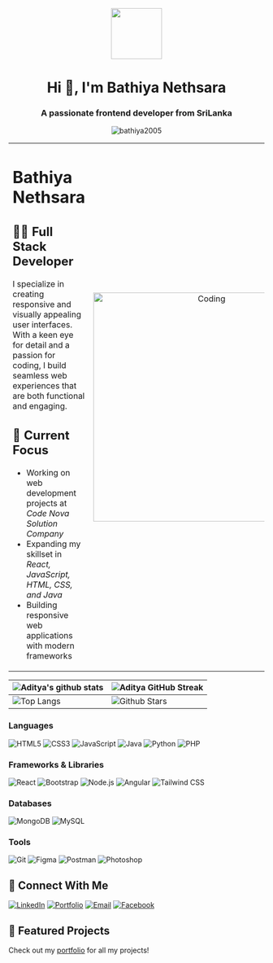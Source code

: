 <p align="center" ><img  src = "https://github.com/7oSkaaa/7oSkaaa/blob/main/Images/about_me.gif?raw=true" width = 100px></p>
<h1 align="center">Hi 👋, I'm Bathiya Nethsara</h1>
<h3 align="center">A passionate frontend developer from SriLanka</h3>

<p align="center"> <img src="https://komarev.com/ghpvc/?username=bathiya2005&label=Profile%20views&color=0e75b6&style=flat" alt="bathiya2005" /> </p>


<table align="center">
<tr border="none">
<td width="50%" align="left">

# Bathiya Nethsara

## 👨‍💻 Full Stack Developer

I specialize in creating responsive and visually appealing user interfaces. With a keen eye for detail and a passion for coding, I build seamless web experiences that are both functional and engaging.

## 🚀 Current Focus

- Working on web development projects at *Code Nova Solution Company*
- Expanding my skillset in *React, JavaScript, HTML, CSS, and Java*
- Building responsive web applications with modern frameworks


</td>
<td width="50%" align="center">

  <img align="center" alt="Coding" width="450" src="https://repository-images.githubusercontent.com/588181932/e36ec678-7984-4cdd-8e4c-a3932772ff8e">

  
  </td>
</tr>
</table>



| ![Aditya's github stats](https://github-readme-stats.vercel.app/api?username=bathiya2005&show_icons=true&theme=tokyonight) | ![Aditya GitHub Streak](https://github-readme-streak-stats.herokuapp.com/?user=bathiya2005&theme=tokyonight) |
| --- | --- |
| ![Top Langs](https://github-readme-stats.vercel.app/api/top-langs/?username=bathiya2005&theme=tokyonight) | ![Github Stars](https://github-readme-stats.vercel.app/api?username=bathiya2005&show_icons=true&locale=en&count_private=true&hide_rank=true&custom_title=My%20GitHub%20Stats&disable_animations=true&theme=tokyonight) |



### Languages
![HTML5](https://img.shields.io/badge/-HTML5-E34F26?style=flat-square&logo=html5&logoColor=white)
![CSS3](https://img.shields.io/badge/-CSS3-1572B6?style=flat-square&logo=css3&logoColor=white)
![JavaScript](https://img.shields.io/badge/-JavaScript-F7DF1E?style=flat-square&logo=javascript&logoColor=black)
![Java](https://img.shields.io/badge/-Java-007396?style=flat-square&logo=java&logoColor=white)
![Python](https://img.shields.io/badge/-Python-3776AB?style=flat-square&logo=python&logoColor=white)
![PHP](https://img.shields.io/badge/-PHP-777BB4?style=flat-square&logo=php&logoColor=white)

### Frameworks & Libraries
![React](https://img.shields.io/badge/-React-61DAFB?style=flat-square&logo=react&logoColor=black)
![Bootstrap](https://img.shields.io/badge/-Bootstrap-7952B3?style=flat-square&logo=bootstrap&logoColor=white)
![Node.js](https://img.shields.io/badge/-Node.js-339933?style=flat-square&logo=node.js&logoColor=white)
![Angular](https://img.shields.io/badge/-Angular-DD0031?style=flat-square&logo=angular&logoColor=white)
![Tailwind CSS](https://img.shields.io/badge/-Tailwind_CSS-38B2AC?style=flat-square&logo=tailwind-css&logoColor=white)

### Databases
![MongoDB](https://img.shields.io/badge/-MongoDB-47A248?style=flat-square&logo=mongodb&logoColor=white)
![MySQL](https://img.shields.io/badge/-MySQL-4479A1?style=flat-square&logo=mysql&logoColor=white)

### Tools
![Git](https://img.shields.io/badge/-Git-F05032?style=flat-square&logo=git&logoColor=white)
![Figma](https://img.shields.io/badge/-Figma-F24E1E?style=flat-square&logo=figma&logoColor=white)
![Postman](https://img.shields.io/badge/-Postman-FF6C37?style=flat-square&logo=postman&logoColor=white)
![Photoshop](https://img.shields.io/badge/-Photoshop-31A8FF?style=flat-square&logo=adobe-photoshop&logoColor=white)


## 🔗 Connect With Me

[![LinkedIn](https://img.shields.io/badge/-LinkedIn-0A66C2?style=for-the-badge&logo=linkedin&logoColor=white)](https://linkedin.com/in/bathiya-nethsara)
[![Portfolio](https://img.shields.io/badge/-Portfolio-000000?style=for-the-badge&logo=github&logoColor=white)](https://bathiya2005.github.io/Bathiya-Nethsara.lk/)
[![Email](https://img.shields.io/badge/-Email-D14836?style=for-the-badge&logo=gmail&logoColor=white)](mailto:bathiyanethsara467@gmail.com)
[![Facebook](https://img.shields.io/badge/-Facebook-1877F2?style=for-the-badge&logo=facebook&logoColor=white)](https://fb.com/bathiyadylanjaya)

## 📂 Featured Projects

Check out my [portfolio](https://bathiya2005.github.io/Bathiya-Nethsara.lk/) for all my projects!

<!-- Feel free to add more sections like:
- 🏆 Achievements
- 📝 Latest Blog Posts
- 📚 Current Learning Journey
-->

